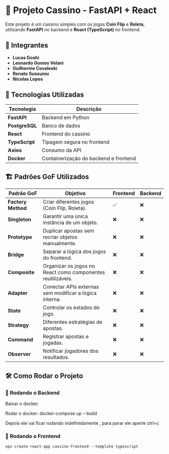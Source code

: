 # 🎰 Projeto Cassino - FastAPI + React

Este projeto é um cassino simples com os jogos **Coin Flip** e **Roleta**, utilizando **FastAPI** no backend e **React (TypeScript)** no frontend.

## 👥 Integrantes
- **Lucas Goshi**
- **Leonardo Gomes Velani**
- **Guilherme Covaleski**
- **Renato Sussumu**
- **Nicolas Lopes**

## 📌 Tecnologias Utilizadas

| Tecnologia  | Descrição |
|------------|--------------------------------|
| **FastAPI**    | Backend em Python |
| **PostgreSQL** | Banco de dados |
| **React**      | Frontend do cassino |
| **TypeScript** | Tipagem segura no frontend |
| **Axios**      | Consumo da API |
| **Docker**     | Containerização do backend e frontend |

## 🏗️ Padrões GoF Utilizados

| Padrão GoF       | Objetivo                                                         | Frontend | Backend |
|------------------|------------------------------------------------------------------|----------|---------|
| **Factory Method** | Criar diferentes jogos (Coin Flip, Roleta).                      | ✅        | ❌       |
| **Singleton**      | Garantir uma única instância de um objeto.                      | ❌        | ❌       |
| **Prototype**      | Duplicar apostas sem recriar objetos manualmente.               | ❌        | ❌       |
| **Bridge**         | Separar a lógica dos jogos do frontend.                         | ❌        | ❌       |
| **Composite**      | Organizar os jogos no React como componentes reutilizáveis.     | ❌        | ❌       |
| **Adapter**        | Conectar APIs externas sem modificar a lógica interna.          | ❌        | ❌       |
| **State**          | Controlar os estados do jogo.                                   | ❌        | ❌       |
| **Strategy**       | Diferentes estratégias de apostas.                              | ❌        | ❌       |
| **Command**        | Registrar apostas e jogadas.                                    | ❌        | ❌       |
| **Observer**       | Notificar jogadores dos resultados.                             | ❌        | ❌       |

## 🛠️ Como Rodar o Projeto

### 🔹 **Rodando o Backend**
Baixar o docker.

Rodar o docker:
docker-compose up --build

Depois ele vai ficar rodando indefinidamente , para parar ele aperte ctrl+c

### 🔹 **Rodando o Frontend**
```npx create-react-app cassino-frontend --template typescript``` 
